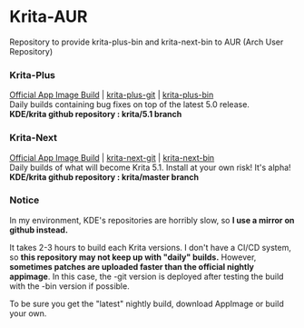 # Krita-AUR
Repository to provide krita-plus-bin and krita-next-bin to AUR (Arch User Repository)
### Krita-Plus
[Official App Image Build](https://binary-factory.kde.org/job/Krita_Stable_Appimage_Build/) | [krita-plus-git](https://aur.archlinux.org/packages/krita-plus-git) | [krita-plus-bin](https://aur.archlinux.org/packages/krita-plus-bin)
<br>
Daily builds containing bug fixes on top of the latest 5.0 release.<br>
**KDE/krita github repository : krita/5.1 branch**
### Krita-Next
[Official App Image Build](https://binary-factory.kde.org/job/Krita_Nightly_Appimage_Build/) | [krita-next-git](https://aur.archlinux.org/packages/krita-next-git) | [krita-next-bin](https://aur.archlinux.org/packages/krita-next-bin)
<br>
Daily builds of what will become Krita 5.1. Install at your own risk! It's alpha!<br>
**KDE/krita github repository : krita/master branch**

### Notice
In my environment, KDE's repositories are horribly slow, so **I use a mirror on github instead.**

It takes 2-3 hours to build each Krita versions. I don't have a CI/CD system, so **this repository may not keep up with "daily" builds.**
However, **sometimes patches are uploaded faster than the official nightly appimage**. In this case, the -git version is deployed after testing the build with the -bin version if possible.

To be sure you get the "latest" nightly build, download AppImage or build your own.
